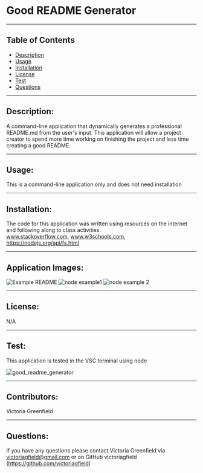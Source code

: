 # Good README Generator

  <hr>

  ## Table of Contents
  * [Description](#description)
  * [Usage](#usage)
  * [Installation](#installation)
  * [License](#license)
  * [Test](#test)
  * [Questions](#questions)

  <hr>

  ## Description: 
   A command-line application that dynamically generates a professional README.md from the user's input. This application will allow a project creator to spend more time working on finishing the project and less time creating a good README.
 

   <hr>

  ## Usage: 
   This is a command-line application only and does not need installation


   <hr>

   ## Installation: 
   The code for this application was written using resources on the internet and following along to class activities.<br>
   www.stackoverflow.com, www.w3schools.com, https://nodejs.org/api/fs.html
   
   <hr>
   
   ## Application Images:
   
![Example README](https://user-images.githubusercontent.com/66035385/91083514-6bc68f80-e618-11ea-9ebf-65d2f06fc6f7.jpg)
![node example1](https://user-images.githubusercontent.com/66035385/91083517-6c5f2600-e618-11ea-8de8-54bb4f0525a1.jpg)
![node example 2](https://user-images.githubusercontent.com/66035385/91083513-6b2df900-e618-11ea-9e12-90cea49b57c1.jpg)


   <hr>

   ## License: 
   N/A


   <hr>

   ## Test: 
   This application is tested in the VSC terminal using node
   
   ![good_readme_generator](https://user-images.githubusercontent.com/66035385/91080502-a974e980-e613-11ea-9a10-0719b70a263f.gif)


   <hr>

   ## Contributors: 
   Victoria Greenfield


   <hr>

## Questions: 
If you have any questions please contact Victoria Greenfield via victoriagfield@gmail.com or on GitHub victoriagfield (https://github.com/victoriagfield)

